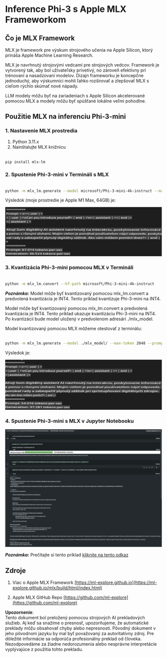 # **Inference Phi-3 s Apple MLX Frameworkom**

## **Čo je MLX Framework**

MLX je framework pre výskum strojového učenia na Apple Silicon, ktorý prináša Apple Machine Learning Research.

MLX je navrhnutý strojovými vedcami pre strojových vedcov. Framework je vytvorený tak, aby bol užívateľsky prívetivý, no zároveň efektívny pri trénovaní a nasadzovaní modelov. Dizajn frameworku je koncepčne jednoduchý, aby výskumníci mohli ľahko rozširovať a zlepšovať MLX s cieľom rýchlo skúmať nové nápady.

LLM modely môžu byť na zariadeniach s Apple Silicon akcelerované pomocou MLX a modely môžu byť spúšťané lokálne veľmi pohodlne.

## **Použitie MLX na inferenciu Phi-3-mini**

### **1. Nastavenie MLX prostredia**

1. Python 3.11.x  
2. Nainštalujte MLX knižnicu  

```bash

pip install mlx-lm

```

### **2. Spustenie Phi-3-mini v Termináli s MLX**

```bash

python -m mlx_lm.generate --model microsoft/Phi-3-mini-4k-instruct --max-token 2048 --prompt  "<|user|>\nCan you introduce yourself<|end|>\n<|assistant|>"

```

Výsledok (moje prostredie je Apple M1 Max, 64GB) je:

![Terminal](../../../../../translated_images/01.0d0f100b646a4e4c4f1cd36c1a05727cd27f1e696ed642c06cf6e2c9bbf425a4.sk.png)

### **3. Kvantizácia Phi-3-mini pomocou MLX v Termináli**

```bash

python -m mlx_lm.convert --hf-path microsoft/Phi-3-mini-4k-instruct

```

***Poznámka:*** Model môže byť kvantizovaný pomocou mlx_lm.convert a predvolená kvantizácia je INT4. Tento príklad kvantizuje Phi-3-mini na INT4.

Model môže byť kvantizovaný pomocou mlx_lm.convert a predvolená kvantizácia je INT4. Tento príklad ukazuje kvantizáciu Phi-3-mini na INT4. Po kvantizácii bude model uložený v predvolenom adresári ./mlx_model.

Model kvantizovaný pomocou MLX môžeme otestovať z terminálu:

```bash

python -m mlx_lm.generate --model ./mlx_model/ --max-token 2048 --prompt  "<|user|>\nCan you introduce yourself<|end|>\n<|assistant|>"

```

Výsledok je:

![INT4](../../../../../translated_images/02.04e0be1f18a90a58ad47e0c9d9084ac94d0f1a8c02fa707d04dd2dfc7e9117c6.sk.png)

### **4. Spustenie Phi-3-mini s MLX v Jupyter Notebooku**

![Notebook](../../../../../translated_images/03.0cf0092fe143357656bb5a7bc6427c41d8528d772d38a82d0b2693e2a3eeb16e.sk.png)

***Poznámka:*** Prečítajte si tento príklad [kliknite na tento odkaz](../../../../../code/03.Inference/MLX/MLX_DEMO.ipynb)

## **Zdroje**

1. Viac o Apple MLX Framework [https://ml-explore.github.io](https://ml-explore.github.io/mlx/build/html/index.html)  

2. Apple MLX GitHub Repo [https://github.com/ml-explore](https://github.com/ml-explore)  

**Upozornenie**:  
Tento dokument bol preložený pomocou strojových AI prekladových služieb. Aj keď sa snažíme o presnosť, upozorňujeme, že automatické preklady môžu obsahovať chyby alebo nepresnosti. Pôvodný dokument v jeho pôvodnom jazyku by mal byť považovaný za autoritatívny zdroj. Pre dôležité informácie sa odporúča profesionálny preklad od človeka. Nezodpovedáme za žiadne nedorozumenia alebo nesprávne interpretácie vyplývajúce z použitia tohto prekladu.